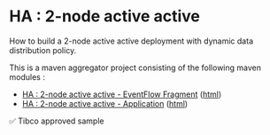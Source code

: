 
[comment]: # (  Copyright \(C\) 2018-2019, TIBCO Software Inc.                               )

[comment]: # (                                                                               )

[comment]: # (  Redistribution and use in source and binary forms, with or without           )

[comment]: # (  modification, are permitted provided that the following conditions are met:  )

[comment]: # (                                                                               )

[comment]: # (  1. Redistributions of source code must retain the above copyright notice,    )

[comment]: # (     this list of conditions and the following disclaimer.                     )

[comment]: # (                                                                               )

[comment]: # (  2. Redistributions in binary form must reproduce the above copyright notice, )

[comment]: # (     this list of conditions and the following disclaimer in the documentation )

[comment]: # (     and/or other materials provided with the distribution.                    )

[comment]: # (                                                                               )

[comment]: # (  3. Neither the name of the copyright holder nor the names of its contributors)

[comment]: # (     may be used to endorse or promote products derived from this software     )

[comment]: # (     without specific prior written permission.                                )

[comment]: # (                                                                               )

[comment]: # (  THIS SOFTWARE IS PROVIDED BY THE COPYRIGHT HOLDERS AND CONTRIBUTORS "AS IS"  )

[comment]: # (  AND ANY EXPRESS OR IMPLIED WARRANTIES, INCLUDING, BUT NOT LIMITED TO, THE    )

[comment]: # (  IMPLIED WARRANTIES OF MERCHANTABILITY AND FITNESS FOR A PARTICULAR PURPOSE   )

[comment]: # (  ARE DISCLAIMED. IN NO EVENT SHALL THE COPYRIGHT HOLDER OR CONTRIBUTORS BE    )

[comment]: # (  LIABLE FOR ANY DIRECT, INDIRECT, INCIDENTAL, SPECIAL, EXEMPLARY, OR          )

[comment]: # (  CONSEQUENTIAL DAMAGES \(INCLUDING, BUT NOT LIMITED TO, PROCUREMENT OF        )

[comment]: # (  SUBSTITUTE GOODS OR SERVICES; LOSS OF USE, DATA, OR PROFITS; OR BUSINESS     )

[comment]: # (  INTERRUPTION\) HOWEVER CAUSED AND ON ANY THEORY OF LIABILITY, WHETHER IN     )

[comment]: # (  CONTRACT, STRICT LIABILITY, OR TORT \(INCLUDING NEGLIGENCE OR OTHERWISE\)    )

[comment]: # (  ARISING IN ANY WAY OUT OF THE USE OF THIS SOFTWARE, EVEN IF ADVISED OF THE   )

[comment]: # (  POSSIBILITY OF SUCH DAMAGE.                                                  )

# HA : 2-node active active

How to build a 2-node active active deployment with dynamic data distribution policy.

This is a maven aggregator project consisting of the following maven modules :

* [HA : 2-node active active - EventFlow Fragment](aa-2node-ef/src/site/markdown/index.md) ([html](https://tibcosoftware.github.io/tibco-streaming-samples/10.5.0-SNAPSHOT/highavailability/aa-2node/aa-2node-ef/))
* [HA : 2-node active active - Application](aa-2node-app/src/site/markdown/index.md) ([html](https://tibcosoftware.github.io/tibco-streaming-samples/10.5.0-SNAPSHOT/highavailability/aa-2node/aa-2node-app/))

:white_check_mark: Tibco approved sample
